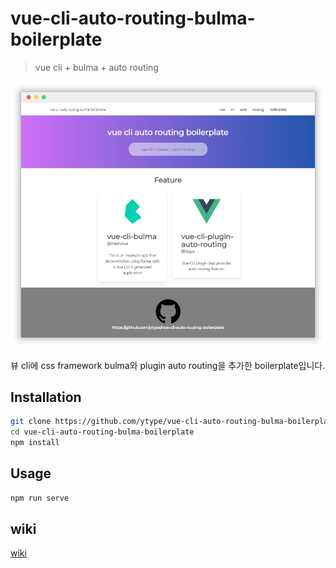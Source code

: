 # vue-cli-auto-routing-bulma-boilerplate

> vue cli + bulma + auto routing

![preview](preview.png)

뷰 cli에 css framework bulma와 plugin auto routing을 추가한 boilerplate입니다.

## Installation

``` bash
git clone https://github.com/ytype/vue-cli-auto-routing-bulma-boilerplate.git
cd vue-cli-auto-routing-bulma-boilerplate
npm install
```

## Usage

``` bash
npm run serve
```

## wiki

[wiki]() 